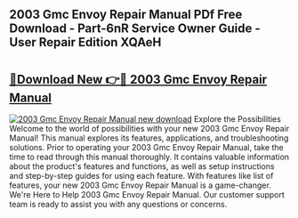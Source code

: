 ## 2003 Gmc Envoy Repair Manual PDf Free Download - Part-6nR Service Owner Guide - User Repair Edition XQAeH

# <h2><a href="http://bc2675.oget.top/?id=2003+Gmc+Envoy+Repair+Manual">🔗Download New 👉🔴 2003 Gmc Envoy Repair Manual</a></h2>

[![2003 Gmc Envoy Repair Manual new download](https://i.imgur.com/5g1atiW.png)](http://bc2675.oget.top/?id=2003+Gmc+Envoy+Repair+Manual)
Explore the Possibilities Welcome to the world of possibilities with your new 2003 Gmc Envoy Repair Manual! This manual explores its features, applications, and troubleshooting solutions. Prior to operating your 2003 Gmc Envoy Repair Manual, take the time to read through this manual thoroughly. It contains valuable information about the product's features and functions, as well as setup instructions and step-by-step guides for using each feature. With features like list of features, your new 2003 Gmc Envoy Repair Manual is a game-changer. We're Here to Help 2003 Gmc Envoy Repair Manual. Our customer support team is ready to assist you with any questions or concerns.
